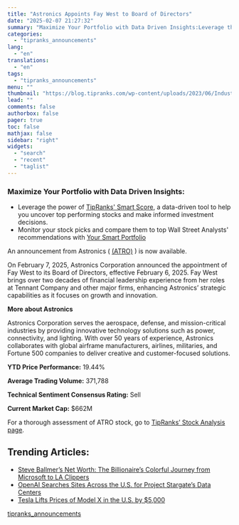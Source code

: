 ```yaml
---
title: "Astronics Appoints Fay West to Board of Directors"
date: "2025-02-07 21:27:32"
summary: "Maximize Your Portfolio with Data Driven Insights:Leverage the power of TipRanks' Smart Score, a data-driven tool to help you uncover top performing stocks and make informed investment decisions. Monitor your stock picks and compare them to top Wall Street Analysts' recommendations with Your Smart PortfolioAn announcement from Astronics ( (ATRO)..."
categories:
  - "tipranks_announcements"
lang:
  - "en"
translations:
  - "en"
tags:
  - "tipranks_announcements"
menu: ""
thumbnail: "https://blog.tipranks.com/wp-content/uploads/2023/06/Industrials-9-750x406.jpg"
lead: ""
comments: false
authorbox: false
pager: true
toc: false
mathjax: false
sidebar: "right"
widgets:
  - "search"
  - "recent"
  - "taglist"
---
```


### Maximize Your Portfolio with Data Driven Insights:

* Leverage the power of [TipRanks' Smart Score](https://www.tipranks.com/screener/top-smart-score-stocks), a data-driven tool to help you uncover top performing stocks and make informed investment decisions.
* Monitor your stock picks and compare them to top Wall Street Analysts' recommendations with  [Your Smart Portfolio](https://www.tipranks.com/smart-portfolio/holdings)

An announcement from Astronics ( [(ATRO)](https://www.tipranks.com/stocks/atro) ) is now available.

On February 7, 2025, Astronics Corporation announced the appointment of Fay West to its Board of Directors, effective February 6, 2025. Fay West brings over two decades of financial leadership experience from her roles at Tennant Company and other major firms, enhancing Astronics’ strategic capabilities as it focuses on growth and innovation.

**More about Astronics**

Astronics Corporation serves the aerospace, defense, and mission-critical industries by providing innovative technology solutions such as power, connectivity, and lighting. With over 50 years of experience, Astronics collaborates with global airframe manufacturers, airlines, militaries, and Fortune 500 companies to deliver creative and customer-focused solutions.

**YTD Price Performance:** 19.44%

**Average Trading Volume:** 371,788

**Technical Sentiment Consensus Rating:** Sell

**Current Market Cap:** $662M

For a thorough assessment of ATRO stock, go to [TipRanks’ Stock Analysis page](https://www.tipranks.com/stocks/atro/stock-analysis).

Trending Articles:
------------------

* [Steve Ballmer’s Net Worth: The Billionaire’s Colorful Journey from Microsoft to LA Clippers](https://www.tipranks.com/news/steve-ballmers-net-worth-the-billionaires-colorful-journey-from-microsoft-to-la-clippers)
* [OpenAI Searches Sites Across the U.S. for Project Stargate’s Data Centers](https://www.tipranks.com/news/openai-searches-sites-across-the-u-s-for-project-stargates-data-centers)
* [Tesla Lifts Prices of Model X in the U.S. by $5,000](https://www.tipranks.com/news/tesla-lifts-prices-of-model-x-in-the-u-s-by-5000)

[tipranks_announcements](https://www.tipranks.com/news/company-announcements/astronics-appoints-fay-west-to-board-of-directors)
